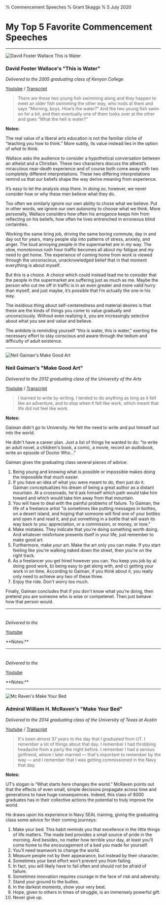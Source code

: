 % Commencement Speeches 
% Grant Skaggs 
% 5 July 2020

<link rel="stylesheet" href="../css/posts.css">

# My Top 5 Favorite Commencement Speeches 



<hr>

<img src="../resources/commencement/wallace.jpg" alt="David Foster Wallace This is Water" class="book-cover"> 

### David Foster Wallace's "This is Water"

*Delivered to the 2005 graduating class of Kenyon College*

<div class="description">
<a href="https://www.youtube.com/watch?v=8CrOL-ydFMI">Youtube</a> / 
<a href="https://jamesclear.com/great-speeches/this-is-water-by-david-foster-wallace">Transcript</a>
</div>

<p style="clear: both;"></p>

> There are these two young fish swimming along and they happen to meet an older fish swimming the other way, who nods at them and says “Morning, boys. How’s the water?” And the two young fish swim on for a bit, and then eventually one of them looks over at the other and goes “What the hell is water?” 

**Notes:**

The real value of a liberal arts education is not the familiar cliche of “teaching you how to think.” More subtly, its value instead lies in the option of *what* to think.

Wallace asks the audience to consider a hypothetical conversation between an atheist and a Christian. These two characters discuss the atheist’s miraculous near-death experience and of course both come away with two completely different interpretations. These two differing interpretations remind us that our beliefs shape the way derive meaning from experience. 

It’s easy to let the analysis stop there. In doing so, however, we never consider how or why these men believe what they do.

Too often we similarly ignore our own ability to chose what we believe. Put in other words, we ignore our own autonomy to choose what we think. More personally, Wallace considers how often his arrogance keeps him from reflecting on his beliefs, how often he lives entrenched in erroneous blind certainties. 

Working the same tiring job, driving the same boring commute, day in and day out for years, many people slip into patterns of stress, anxiety, and anger. The loud annoying people in the supermarket are in *my* way. The slow, monotonous rush hour traffic becomes all about *my* fatigue and *my* need to get home. The experience of coming home from work is viewed through the unconscious, unacknowledged belief that in that moment everything is about myself. 

But this is a choice. A choice which could instead lead me to consider that the people in the supermarket are suffering just as much as me. Maybe the person who cut me off in traffic is in an even greater and more valid hurry than myself, and just maybe, it’s possible that I’m actually the one in his way.

The insidious thing about self-centeredness and material desires is that these are the kinds of things you come to value gradually and unconsciously. Without even realizing it, you are increasingly selective about what you see and value and believe.

The antidote is reminding yourself “this is water, this is water,” exerting the necessary effort to stay conscious and aware through the tedium and difficulty of adult existence.

<hr>

<img src="../resources/commencement/gaiman.png" alt="Neil Gaiman's Make Good Art" class="book-cover"> 

### Neil Gaiman's "Make Good Art"
 
*Delivered to the 2012 graduating class of the University of the Arts*

<div class="description">
<a href="https://www.youtube.com/watch?v=ikAb-NYkseI">Youtube</a> /
<a href="https://jamesclear.com/great-speeches/make-good-art-by-neil-gaiman">Transcript</a>
</div>

<p style="clear: both;"></p>

> I learned to write by writing. I tended to do anything as long as it felt like an adventure, and to stop when it felt like work, which meant that life did not feel like work. 

**Notes:** 

Gaiman didn't go to University. He felt the need to write and put himself out into the world.

He didn't have a career plan. Just a list of things he wanted to do: "to write an adult novel, a children's book, a comic, a movie, record an audiobook, write an episode of Doctor Who…"

Gaiman gives the graduating class several pieces of advice:

1. Being young and knowing what is possible or impossible makes doing the impossible that much easier.
1. If you have an idea of what you were meant to do, then just do it. Gaiman conceptualizes his dream of being a great author as a distant mountain. At a crossroads, he'd ask himself which path would take him toward and which would take him away from that mountain.
1. You will have to deal with the painful problems of failure. To Gaiman, the life of a freelance artist "is sometimes like putting messages in bottles, on a desert island, and hoping that someone will find one of your bottles and open it and read it, and put something in a bottle that will wash its way back to you: appreciation, or a commission, or money, or love."
1. Make mistakes. They indicate that you're doing something worth doing. And whatever misfortune presents itself in your life, just remember to make good art.
1. Furthermore, make *your* art. Make the art only you can make. If you start feeling like you're walking naked down the street, then you're on the right track.
1. As a freelancer you get hired however you can. You keep you job by a) doing good work, b) being easy to get along with, and c) getting your work in on time. According to Gaiman, if you think about it, you really only need to achieve any two of these three.
1. Enjoy the ride. Don't worry too much.

Finally, Gaiman concludes that if you don't know what you're doing, then pretend you are someone who is wise or competenet. Then just behave how that person would.


<hr>

<img src="" alt="" class="book-cover"> 

### 

*Delivered to the*

<div class="description">
<a href="">Youtube</a>
</div>

<p style="clear: both;"></p>
**Notes:**

<hr>

<img src="" alt="" class="book-cover"> 

### 

*Delivered to the*

<div class="description">
<a href="">Youtube</a>
</div>

<p style="clear: both;"></p>
**Notes:**

<hr>

<img src="../resources/commencement/mc-raven.png" alt="Mc Raven's Make Your Bed" class="book-cover"> 

### Admiral William H. McRaven's "Make Your Bed"

*Delivered to the 2014 graduating class of the University of Texas at Austin*

<div class="description">
<a href="https://www.youtube.com/watch?v=pxBQLFLei70">Youtube</a> /
<a href="https://jamesclear.com/great-speeches/make-your-bed-by-admiral-william-h-mcraven">Transcript</a>
</div>

<p style="clear: both;"></p>

> It's been almost 37 years to the day that I graduated from UT. I remember a lot of things about that day. I remember I had throbbing headache from a party the night before. I remember I had a serious girlfriend, whom I later married — that's important to remember by the way — and I remember that I was getting commissioned in the Navy that day.

**Notes:**

UT’s slogan is “What starts here changes the world.” McRaven points out that the effects of even small, simple decisions propagate across time and generations to have huge consequences. Indeed, this class of 8000 graduates has in their collective actions the potential to truly improve the world.

He draws upon his experience in Navy SEAL training, giving the graduating class some advice for their coming journeys:

1. Make your bed. This habit reminds you that excellence in the little things of life matters. The made bed provides a small source of pride in the morning. And besides, no matter how terrible your day, at least you’ll come home to the encouragement of a bed you made for yourself.
1. You’ll need teamwork to change the world.
1. Measure people not by their appearance, but instead by their character.
1. Sometimes your best effort won’t prevent you from failing.
1. In fact, you will likely have to fail often and should not be afraid of failure.
1. Sometimes innovation requires courage in the face of risk and adversity.
1. Stand your ground to the bullies.
1. In the darkest moments, show your very best.
1. Hope, given to others in times of struggle, is an immensely powerful gift.
1. Never give up.


